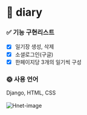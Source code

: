 # 📖 diary
### ✅ 기능 구현리스트
- [x] 일기장 생성, 삭제<br>
- [x] 소셜로그인(구글)<br>
- [x] 한페이지당 3개의 일기씩 구성<br>
### 🌞 사용 언어
Django, HTML, CSS
<br>
<br>
![Hnet-image](https://user-images.githubusercontent.com/80669355/126442501-5259eb01-4843-448a-8500-de68ed43f56f.gif)

